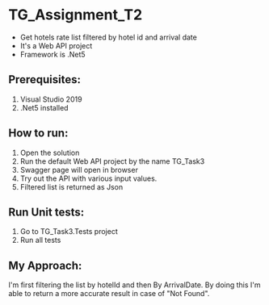 # TG_Assignment_T2
- Get hotels rate list filtered by hotel id and arrival date
- It's a Web API project
- Framework is .Net5

## Prerequisites:
1. Visual Studio 2019
2. .Net5 installed

## How to run:
1. Open the solution
2. Run the default Web API project by the name TG_Task3
3. Swagger page will open in browser
4. Try out the API with various input values.
5. Filtered list is returned as Json

## Run Unit tests:
1. Go to TG_Task3.Tests project
2. Run all tests

## My Approach:
I'm first filtering the list by hotelId and then By ArrivalDate. By doing this I'm able to return a more accurate result in case of "Not Found".
